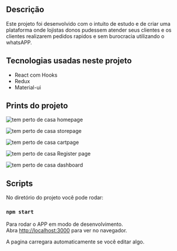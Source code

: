 
## Descrição

Este projeto foi desenvolvido com o intuito de estudo e de criar uma plataforma onde lojistas donos pudessem atender seus clientes e os clientes realizarem pedidos rapidos e sem burocracia utilizando o whatsAPP.

## Tecnologias usadas neste projeto

* React com Hooks
* Redux
* Material-ui

## Prints do projeto

![tem perto de casa homepage](https://i.imgur.com/5VopZShl.png?1)

![tem perto de casa storepage](https://i.imgur.com/QMfHbiPl.png)

![tem perto de casa cartpage](https://i.imgur.com/KFPKCyzl.png)

![tem perto de casa Register page](https://i.imgur.com/2iGpfZvl.png)

![tem perto de casa dashboard](https://i.imgur.com/Qia0H3Ql.png)


## Scripts

No diretório do projeto você pode rodar:

### `npm start`

Para rodar o APP em modo de desenvolvimento.<br />
Abra [http://localhost:3000](http://localhost:3000) para ver no navegador.

A pagina carregara automaticamente se você editar algo.<br />


